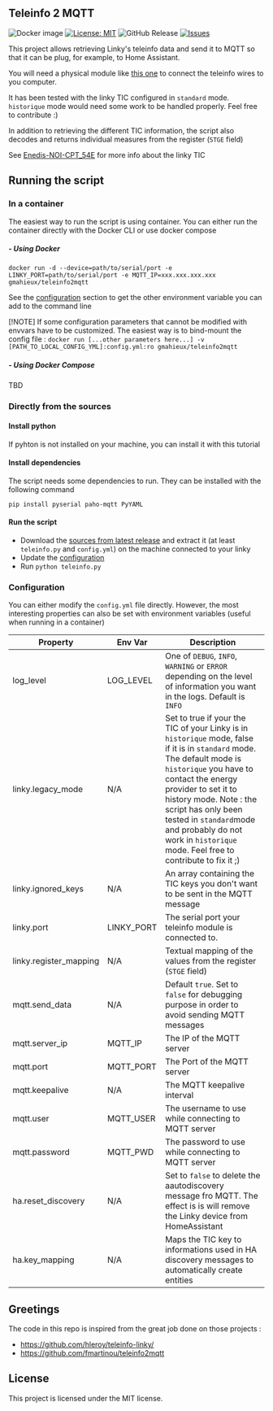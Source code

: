 ## Teleinfo 2 MQTT

![Docker image](https://github.com/gmahieux/teleinfo2mqtt/actions/workflows/docker-publish.yml/badge.svg)
[![License: MIT](https://img.shields.io/badge/License-MIT-yellow.svg)](https://opensource.org/licenses/MIT)
![GitHub Release](https://img.shields.io/github/release/gmahieux/teleinfo2mqtt.svg?style=flat)
[![Issues](https://img.shields.io/github/issues-raw/gmahieux/teleinfo2mqtt.svg?maxAge=25000)](https://github.com/gmahieux/teleinfo2mqtt/issues)  

This project allows retrieving Linky's teleinfo data and send it to MQTT so that it can be plug, for example, to Home Assistant.

You will need a physical module like [this one](https://www.tindie.com/products/hallard/micro-teleinfo-v30/) to connect the teleinfo wires to you computer.

It has been tested with the linky TIC configured in `standard` mode. `historique` mode would need some work to be handled properly. Feel free to contribute :)

In addition to retrieving the different TIC information, the script also decodes and returns individual measures from the register (`STGE` field)

See [Enedis-NOI-CPT_54E](https://www.enedis.fr/media/2035/download) for more info about the linky TIC

## Running the script

### In a container

The easiest way to run the script is using container. You can either run the container directly with the Docker CLI or use docker compose

##### - Using Docker

```docker run -d --device=path/to/serial/port -e LINKY_PORT=path/to/serial/port -e MQTT_IP=xxx.xxx.xxx.xxx gmahieux/teleinfo2mqtt```

See the [configuration](#configuration) section to get the other environment variable you can add to the command line

[!NOTE]
If some configuration parameters that cannot be modified with envvars have to be customized. The easiest way is to bind-mount the config file :
```docker run [...other parameters here...] -v [PATH_TO_LOCAL_CONFIG_YML]:config.yml:ro gmahieux/teleinfo2mqtt```

##### - Using Docker Compose

TBD

### Directly from the sources

#### Install python

If pyhton is not installed on your machine, you can install it with this tutorial

#### Install dependencies

The script needs some dependencies to run. They can be installed with the following command

`pip install pyserial paho-mqtt PyYAML`

#### Run the script

- Download the [sources from latest release](https://github.com/gmahieux/teleinfo2mqtt/releases/latest) and extract it (at least `teleinfo.py` and `config.yml`) on the machine connected to your linky
- Update the [configuration](#configuration)
- Run `python teleinfo.py`

### Configuration

You can either modify the `config.yml` file directly. However, the most interesting properties can also be set with environment variables (useful when running in a container)

| Property               | Env Var    | Description |
|------------------------|------------|-------------|
| log_level              | LOG_LEVEL  | One of `DEBUG`, `INFO`, `WARNING` or `ERROR` depending on the level of information you want in the logs. Default is `INFO`
| linky.legacy_mode      | N/A        | Set to true if your the TIC of your Linky is in `historique` mode, false if it is in `standard` mode. The default mode is `historique` you have to contact the energy provider to set it to history mode. Note : the script has only been tested in `standard`mode and probably do not work in `historique` mode. Feel free to contribute to fix it ;) |
| linky.ignored_keys     | N/A        | An array containing the TIC keys you don't want to be sent in the MQTT message |
| linky.port             | LINKY_PORT | The serial port your teleinfo module is connected to. | 
| linky.register_mapping | N/A        | Textual mapping of the values from the register (`STGE` field) |
| mqtt.send_data         | N/A        | Default `true`. Set to `false` for debugging purpose in order to avoid sending MQTT messages 
| mqtt.server_ip         | MQTT_IP    | The IP of the MQTT server
| mqtt.port              | MQTT_PORT  | The Port of the MQTT server
| mqtt.keepalive         | N/A        | The MQTT keepalive interval
| mqtt.user              | MQTT_USER  | The username to use while connecting to MQTT server
| mqtt.password          | MQTT_PWD   | The password to use while connecting to MQTT server
| ha.reset_discovery     | N/A        | Set to `false` to delete the aautodiscovery message fro MQTT. The effect is is will remove the Linky device from HomeAssistant
| ha.key_mapping         | N/A        | Maps the TIC key to informations used in HA discovery messages to automatically create entities



## Greetings

The code in this repo is inspired from the great job done on those projects :

- https://github.com/hleroy/teleinfo-linky/
- https://github.com/fmartinou/teleinfo2mqtt

## License

This project is licensed under the MIT license.